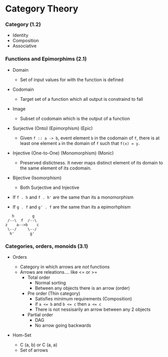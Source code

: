 
# Category Theory

### Category (1.2)
- Identity
- Composition
- Associative

### Functions and Epimorphims (2.1)
- Domain
  - Set of input values for with the function is defined
- Codomain
  - Target set of a function which all output is constraind to fall
- Image
  - Subset of codomain which is the output of a function

- Surjective (Onto) (Epimorphism) (Epic)
  - Given `f :: a -> b`, event element `b` in the codomain of `f`, there is at least one element `a` in the domain of `f`
    such that `f(x) = y`.
- Injective (One-to-One) (Monomorphism) (Monic)
  - Preserved distictness. It never maps distinct element of its domain to the same element of its codomain.
- Bijective (Isomorphism)
  - Both Surjective and Injective
  
- If `f . h` and `f . h'` are the same than its a monomorphism
- If `g . f` and `g' . f` are the same than its a epimorhphism
```
   h        g
 /--\  f  /--\
z    a-->b    c
 \--/     \--/
  h'       g'
```
### Categories, orders, monoids (3.1)

- Orders 
  - Category in which arrows are *not* functions
  - Arrows are releations.... like <= or >=
    - Total order 
      - Normal sorting
      - Between any objects there is an arrow (order)
    - Pre order (Thin category)
      - Satisfies minimum requirements (Composition)
      - if `a <= b` and `b <= c` then `a <= c`
      - There is not nessisarily an arrow between any 2 objects
    - Partial order
      - DAG
      - No arrow going backwards
    
- Hom-Set
  - C (a, b) or C (a, a)
  - Set of arrows
